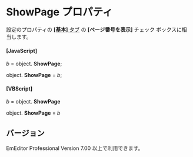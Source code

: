 # ShowPage プロパティ

設定のプロパティの [**\[基本\]** タブ](../../dlg/properties/general/index) の **\[ページ番号を表示\]** チェック ボックスに相当します。

#### \[JavaScript\]

_b_ =
object. **ShowPage**;

object. **ShowPage** = _b_;

#### \[VBScript\]

_b_ =
object. **ShowPage**

object. **ShowPage** = _b_

## バージョン

EmEditor Professional Version 7.00 以上で利用できます。
